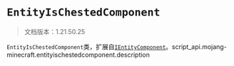 # `EntityIsChestedComponent`

> 文档版本：1.21.50.25

`EntityIsChestedComponent`类，扩展自[`IEntityComponent`](./ientitycomponent.md)。script_api.mojang-minecraft.entityischestedcomponent.description
